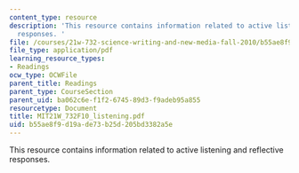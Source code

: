 ```yaml
---
content_type: resource
description: 'This resource contains information related to active listening and reflective
  responses. '
file: /courses/21w-732-science-writing-and-new-media-fall-2010/b55ae8f9d19ade73b25d205bd3382a5e_MIT21W_732F10_listening.pdf
file_type: application/pdf
learning_resource_types:
- Readings
ocw_type: OCWFile
parent_title: Readings
parent_type: CourseSection
parent_uid: ba062c6e-f1f2-6745-89d3-f9adeb95a855
resourcetype: Document
title: MIT21W_732F10_listening.pdf
uid: b55ae8f9-d19a-de73-b25d-205bd3382a5e
---
```

This resource contains information related to active listening and reflective responses. 

